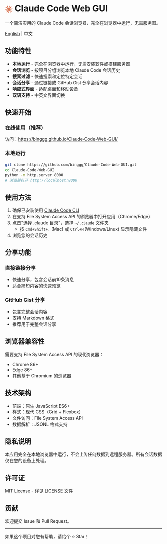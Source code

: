 # <img src="assets/icons/logo.svg" alt="Claude Code Web GUI" height="24" style="vertical-align: middle;"> Claude Code Web GUI

一个简洁实用的 Claude Code 会话浏览器，完全在浏览器中运行，无需服务器。

[English](README.md) | 中文

## 功能特性

- **本地运行** - 完全在浏览器中运行，无需安装软件或搭建服务器
- **会话浏览** - 按项目分组浏览本地 Claude Code 会话历史
- **搜索过滤** - 快速搜索和定位特定会话
- **会话分享** - 通过链接或 GitHub Gist 分享会话内容
- **响应式界面** - 适配桌面和移动设备
- **双语支持** - 中英文界面切换

## 快速开始

### 在线使用（推荐）
访问：https://binggg.github.io/Claude-Code-Web-GUI/

### 本地运行
```bash
git clone https://github.com/binggg/Claude-Code-Web-GUI.git
cd Claude-Code-Web-GUI
python -m http.server 8000
# 浏览器打开 http://localhost:8000
```

## 使用方法

1. 确保已安装使用 [Claude Code CLI](https://docs.anthropic.com/en/docs/claude-code)
2. 在支持 File System Access API 的浏览器中打开应用（Chrome/Edge）
3. 点击"选择 .claude 目录"，选择 `~/.claude` 文件夹
   - 按 `Cmd+Shift+.` (Mac) 或 `Ctrl+H` (Windows/Linux) 显示隐藏文件
4. 浏览您的会话历史

## 分享功能

### 直接链接分享
- 快速分享，包含会话前10条消息
- 适合简短内容的快速预览

### GitHub Gist 分享
- 包含完整会话内容
- 支持 Markdown 格式
- 推荐用于完整会话分享

## 浏览器兼容性

需要支持 File System Access API 的现代浏览器：
- Chrome 86+
- Edge 86+
- 其他基于 Chromium 的浏览器

## 技术架构

- 前端：原生 JavaScript ES6+
- 样式：现代 CSS（Grid + Flexbox）
- 文件访问：File System Access API
- 数据解析：JSONL 格式支持

## 隐私说明

本应用完全在本地浏览器中运行，不会上传任何数据到远程服务器。所有会话数据仅在您的设备上处理。

## 许可证

MIT License - 详见 [LICENSE](LICENSE) 文件

## 贡献

欢迎提交 Issue 和 Pull Request。

---

如果这个项目对您有帮助，请给个 ⭐ Star！